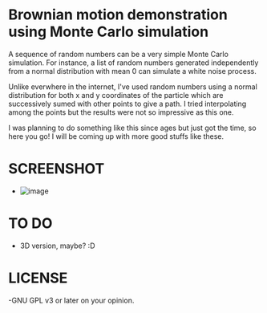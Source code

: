 # Brownian motion demonstration using Monte Carlo simulation
A sequence of random numbers can be a very simple Monte Carlo simulation. For instance, a list of random numbers generated independently from a normal distribution with mean 0 can simulate a white noise process.

Unlike everwhere in the internet, I've used random numbers using a normal distribution for both x and y coordinates of the particle which are successively sumed with other points to give a path. I tried interpolating among the points but the results were not so impressive as this one.

I was planning to do something like this since ages but just got the time, so here you go!
I will be coming up with more good stuffs like these.

# SCREENSHOT
  - ![image](http://i.imgur.com/oLi5zC0.png)
  
# TO DO
  - 3D version, maybe? :D
  
# LICENSE
  -GNU GPL v3 or later on your opinion.
 
